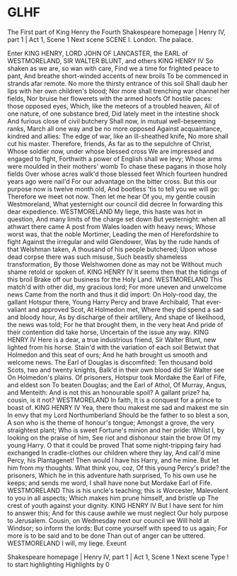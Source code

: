 # GLHF


The First part of King Henry the Fourth
Shakespeare homepage | Henry IV, part 1 | Act 1, Scene 1 
Next scene
SCENE I. London. The palace.

Enter KING HENRY, LORD JOHN OF LANCASTER, the EARL of WESTMORELAND, SIR WALTER BLUNT, and others
KING HENRY IV
So shaken as we are, so wan with care,
Find we a time for frighted peace to pant,
And breathe short-winded accents of new broils
To be commenced in strands afar remote.
No more the thirsty entrance of this soil
Shall daub her lips with her own children's blood;
Nor more shall trenching war channel her fields,
Nor bruise her flowerets with the armed hoofs
Of hostile paces: those opposed eyes,
Which, like the meteors of a troubled heaven,
All of one nature, of one substance bred,
Did lately meet in the intestine shock
And furious close of civil butchery
Shall now, in mutual well-beseeming ranks,
March all one way and be no more opposed
Against acquaintance, kindred and allies:
The edge of war, like an ill-sheathed knife,
No more shall cut his master. Therefore, friends,
As far as to the sepulchre of Christ,
Whose soldier now, under whose blessed cross
We are impressed and engaged to fight,
Forthwith a power of English shall we levy;
Whose arms were moulded in their mothers' womb
To chase these pagans in those holy fields
Over whose acres walk'd those blessed feet
Which fourteen hundred years ago were nail'd
For our advantage on the bitter cross.
But this our purpose now is twelve month old,
And bootless 'tis to tell you we will go:
Therefore we meet not now. Then let me hear
Of you, my gentle cousin Westmoreland,
What yesternight our council did decree
In forwarding this dear expedience.
WESTMORELAND
My liege, this haste was hot in question,
And many limits of the charge set down
But yesternight: when all athwart there came
A post from Wales loaden with heavy news;
Whose worst was, that the noble Mortimer,
Leading the men of Herefordshire to fight
Against the irregular and wild Glendower,
Was by the rude hands of that Welshman taken,
A thousand of his people butchered;
Upon whose dead corpse there was such misuse,
Such beastly shameless transformation,
By those Welshwomen done as may not be
Without much shame retold or spoken of.
KING HENRY IV
It seems then that the tidings of this broil
Brake off our business for the Holy Land.
WESTMORELAND
This match'd with other did, my gracious lord;
For more uneven and unwelcome news
Came from the north and thus it did import:
On Holy-rood day, the gallant Hotspur there,
Young Harry Percy and brave Archibald,
That ever-valiant and approved Scot,
At Holmedon met,
Where they did spend a sad and bloody hour,
As by discharge of their artillery,
And shape of likelihood, the news was told;
For he that brought them, in the very heat
And pride of their contention did take horse,
Uncertain of the issue any way.
KING HENRY IV
Here is a dear, a true industrious friend,
Sir Walter Blunt, new lighted from his horse.
Stain'd with the variation of each soil
Betwixt that Holmedon and this seat of ours;
And he hath brought us smooth and welcome news.
The Earl of Douglas is discomfited:
Ten thousand bold Scots, two and twenty knights,
Balk'd in their own blood did Sir Walter see
On Holmedon's plains. Of prisoners, Hotspur took
Mordake the Earl of Fife, and eldest son
To beaten Douglas; and the Earl of Athol,
Of Murray, Angus, and Menteith:
And is not this an honourable spoil?
A gallant prize? ha, cousin, is it not?
WESTMORELAND
In faith,
It is a conquest for a prince to boast of.
KING HENRY IV
Yea, there thou makest me sad and makest me sin
In envy that my Lord Northumberland
Should be the father to so blest a son,
A son who is the theme of honour's tongue;
Amongst a grove, the very straightest plant;
Who is sweet Fortune's minion and her pride:
Whilst I, by looking on the praise of him,
See riot and dishonour stain the brow
Of my young Harry. O that it could be proved
That some night-tripping fairy had exchanged
In cradle-clothes our children where they lay,
And call'd mine Percy, his Plantagenet!
Then would I have his Harry, and he mine.
But let him from my thoughts. What think you, coz,
Of this young Percy's pride? the prisoners,
Which he in this adventure hath surprised,
To his own use he keeps; and sends me word,
I shall have none but Mordake Earl of Fife.
WESTMORELAND
This is his uncle's teaching; this is Worcester,
Malevolent to you in all aspects;
Which makes him prune himself, and bristle up
The crest of youth against your dignity.
KING HENRY IV
But I have sent for him to answer this;
And for this cause awhile we must neglect
Our holy purpose to Jerusalem.
Cousin, on Wednesday next our council we
Will hold at Windsor; so inform the lords:
But come yourself with speed to us again;
For more is to be said and to be done
Than out of anger can be uttered.
WESTMORELAND
I will, my liege.
Exeunt

Shakespeare homepage | Henry IV, part 1 | Act 1, Scene 1 
Next scene
Type ! to start highlighting Highlights by 0

